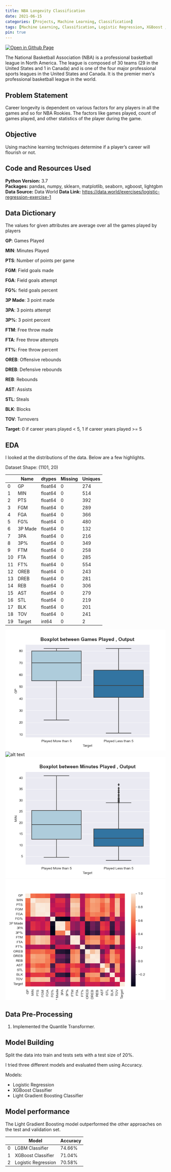 ```yaml
--- 
title: NBA Longevity Classification
date: 2021-06-15
categories: [Projects, Machine Learning, Classification] 
tags: [Machine Learning, Classification, Logistic Regression, XGBoost , LGBM, Python]
pin: true
---
```


[![Open in Github Page](https://img.shields.io/badge/Hosted_with-GitHub_Pages-blue?logo=github&logoColor=white)](https://github.com/aryanj10/NBA-Longevity-Classification)
<br>



The National Basketball Association (NBA) is a professional basketball league in North America. The league is composed of 30 teams (29 in the United States and 1 in Canada) and is one of the four major professional sports leagues in the United States and Canada. It is the premier men's professional basketball league in the world.


## Problem Statement

Career longevity is dependent on various factors for any players in all the games and so for NBA Rookies. The factors like games played, count of games played, and other statistics of the player during the game.



## Objective

Using machine learning techniques determine if a player’s career will flourish or not.

## Code and Resources Used 
**Python Version:** 3.7  
**Packages:** pandas, numpy, sklearn, matplotlib, seaborn, xgboost, lightgbm  
**Data Source:** Data World
**Data Link:** https://data.world/exercises/logistic-regression-exercise-1

## Data Dictionary

 
The values for given attributes are average over all the games played by players

<b>GP</b>: Games Played

<b>MIN</b>:  Minutes Played

<b>PTS</b>: Number of points per game

<b>FGM</b>: Field goals made

<b>FGA</b>: Field goals attempt

<b>FG%</b>: field goals percent

<b>3P Made</b>: 3 point made

<b>3PA</b>: 3 points attempt

<b>3P%</b>: 3 point percent

<b>FTM</b>: Free throw made

<b>FTA</b>: Free throw attempts

<b>FT%</b>: Free throw percent

<b>OREB</b>: Offensive rebounds

<b>DREB</b>: Defensive rebounds

<b>REB</b>: Rebounds

<b>AST</b>: Assists

<b>STL</b>: Steals

<b>BLK</b>: Blocks

<b>TOV</b>: Turnovers

<b>Target</b>: 0 if career years played < 5, 1 if career years played >= 5

## EDA
I looked at the distributions of the data. Below are a few highlights.

Dataset Shape: (1101, 20)


|    | Name    | dtypes  | Missing | Uniques |
|----|---------|---------|---------|---------|
| 0  | GP      | float64 | 0       | 274     |
| 1  | MIN     | float64 | 0       | 514     |
| 2  | PTS     | float64 | 0       | 392     |
| 3  | FGM     | float64 | 0       | 289     |
| 4  | FGA     | float64 | 0       | 366     |
| 5  | FG%     | float64 | 0       | 480     |
| 6  | 3P Made | float64 | 0       | 132     |
| 7  | 3PA     | float64 | 0       | 216     |
| 8  | 3P%     | float64 | 0       | 349     |
| 9  | FTM     | float64 | 0       | 258     |
| 10 | FTA     | float64 | 0       | 285     |
| 11 | FT%     | float64 | 0       | 554     |
| 12 | OREB    | float64 | 0       | 243     |
| 13 | DREB    | float64 | 0       | 281     |
| 14 | REB     | float64 | 0       | 306     |
| 15 | AST     | float64 | 0       | 279     |
| 16 | STL     | float64 | 0       | 219     |
| 17 | BLK     | float64 | 0       | 201     |
| 18 | TOV     | float64 | 0       | 241     |
| 19 | Target  | int64   | 0       | 2       |


<img width="568" alt="image" src="https://github.com/aryanj10/NBA-Longevity-Classification/blob/master/boxplot_game_played_output.png"> <br>
![alt text]( "Boxplot")
![alt text](https://github.com/aryanj10/NBA-Longevity-Classification/blob/master/boxplot_mins_output.png "Boxplot")
![alt text](https://github.com/aryanj10/NBA-Longevity-Classification/blob/master/correlation_matrix.png "Correlation Matrix")

## Data Pre-Processing
1. Implemented the Quantile Transformer.

## Model Building
Split the data into train and tests sets with a test size of 20%.  

I tried three different models and evaluated them using Accuracy. 

Models:
*	Logistic Regression
*	XGBoost Classifier
*	Light Gradient Boosting Classifier

## Model performance
The Light Gradient Boosting model outperformed the other approaches on the test and validation set. 


|    | Model               | Accuracy |
|----|--------------------|---------|
| 0  | LGBM Classifier                 | 74.66%  |
| 1  | XGBoost Classifier  | 71.04%   |
| 2  | Logistic Regression                | 70.58%  |
